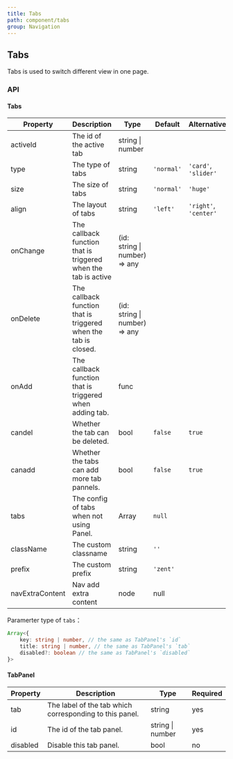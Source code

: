```yaml
---
title: Tabs
path: component/tabs
group: Navigation
---
```


## Tabs

Tabs is used to switch different view in one page. 

### API

#### Tabs

| Property     |  Description  | Type     | Default  | Alternative | Required |
| ---------| --------- | -------- | ----- | --------- | ---- |
| activeId    | The id of the active tab | string \| number  | |           | yes    |
| type        | The type of tabs  | string | `'normal'` | `'card'`, `'slider'` | no |
| size        | The size of tabs | string   | `'normal'` | `'huge'` | no  |
| align       | The layout of tabs | string | `'left'`   | `'right'`, `'center'` | no |
| onChange    | The callback function that is triggered when the tab is active | (id: string \| number) => any |    |    | no    |
| onDelete    | The callback function that is triggered when the tab is closed. | (id: string \| number) => any |      |         | no |
| onAdd       | The callback function that is triggered when adding tab. | func | |   | no    |
| candel      | Whether the tab can be deleted.  | bool  | `false` |  `true` | no    |
| canadd      | Whether the tabs can add more tab pannels. | bool | `false`    |  `true`  | no |
| tabs | The config of tabs when not using Panel. | Array | `null` | | no |
| className   | The custom classname   | string   | `''`   |  | no   |
| prefix      | The custom prefix | string   | `'zent'` |   | no   |
| navExtraContent      | Nav add extra content     | node   | null   |                       | no   |

Paramerter type of `tabs`：
```ts
Array<{
	key: string | number, // the same as TabPanel's `id`
	title: string | number, // the same as TabPanel's `tab`
	disabled?: boolean // the same as TabPanel's `disabled`
}>

```

#### TabPanel

| Property     |  Description  | Type     | Required |
| --- | --------------------- | ------ | ---- |
| tab | The label of the tab which corresponding to this panel. | string | yes    |
| id  | The id of the tab panel. | string \| number | yes    |
| disabled | Disable this tab panel. | bool | no |

